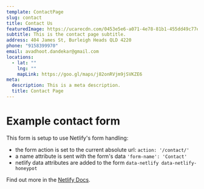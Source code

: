 ```yaml
---
template: ContactPage
slug: contact
title: Contact Us
featuredImage: https://ucarecdn.com/0453e5e6-a071-4e78-81b1-455dd49c77e2/
subtitle: This is the contact page subtitle.
address: 404 James St, Burleigh Heads QLD 4220
phone: "9158399970"
email: avadhoot.dandekar@gmail.com
locations:
  - lat: ""
    lng: ""
    mapLink: https://goo.gl/maps/j82onRVjm9jSVKZE6
meta:
  description: This is a meta description.
  title: Contact Page
---
```


# Example contact form

This form is setup to use Netlify's form handling:

- the form action is set to the current absolute url: `action: '/contact/'`
- a name attribute is sent with the form's data `'form-name': 'Contact'`
- netlify data attributes are added to the form `data-netlify data-netlify-honeypot`

Find out more in the [Netlify Docs](https://www.netlify.com/docs/form-handling/).
